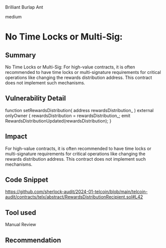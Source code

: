 Brilliant Burlap Ant

medium

# No Time Locks or Multi-Sig:

## Summary
No Time Locks or Multi-Sig: For high-value contracts, it is often recommended to have time locks or multi-signature requirements for critical operations like changing the rewards distribution address. This contract does not implement such mechanisms.

## Vulnerability Detail
function setRewardsDistribution(
        address rewardsDistribution_
    ) external onlyOwner {
        rewardsDistribution = rewardsDistribution_;
        emit RewardsDistributionUpdated(rewardsDistribution);
    }
## Impact
For high-value contracts, it is often recommended to have time locks or multi-signature requirements for critical operations like changing the rewards distribution address. This contract does not implement such mechanisms.
## Code Snippet
https://github.com/sherlock-audit/2024-01-telcoin/blob/main/telcoin-audit/contracts/telx/abstract/RewardsDistributionRecipient.sol#L42
## Tool used

Manual Review

## Recommendation
